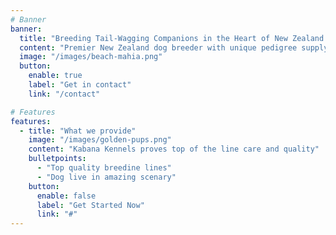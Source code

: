 ```yaml
---
# Banner
banner:
  title: "Breeding Tail-Wagging Companions in the Heart of New Zealand's Coastal Beauty"
  content: "Premier New Zealand dog breeder with unique pedigree supplying pups all across New Zealand."
  image: "/images/beach-mahia.png"
  button:
    enable: true
    label: "Get in contact"
    link: "/contact"

# Features
features:
  - title: "What we provide"
    image: "/images/golden-pups.png"
    content: "Kabana Kennels proves top of the line care and quality"
    bulletpoints:
      - "Top quality breedine lines"
      - "Dog live in amazing scenary"
    button:
      enable: false
      label: "Get Started Now"
      link: "#"
---
```

